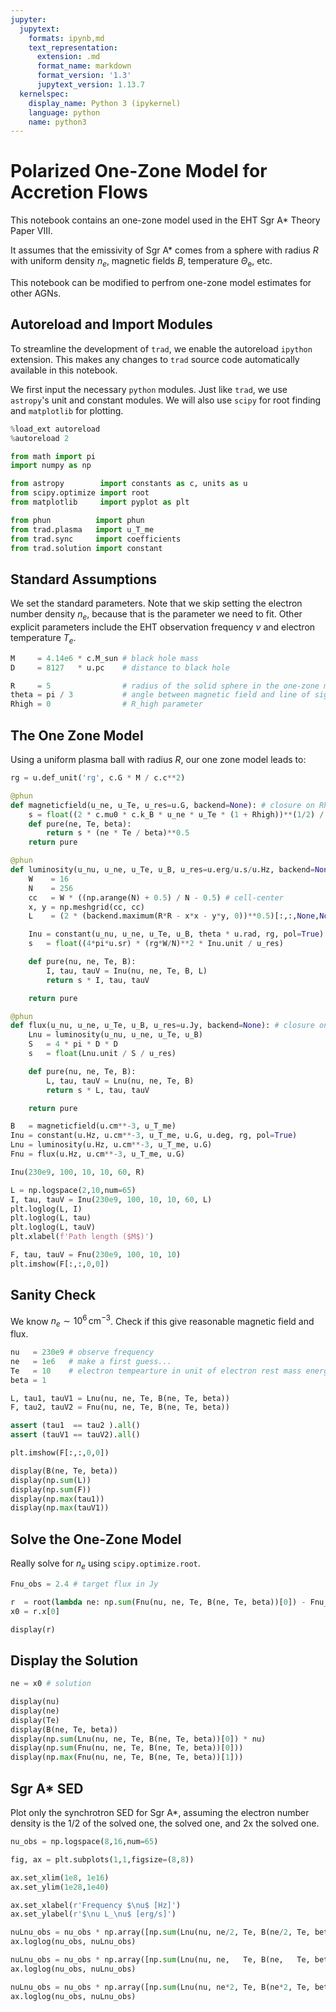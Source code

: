 ```yaml
---
jupyter:
  jupytext:
    formats: ipynb,md
    text_representation:
      extension: .md
      format_name: markdown
      format_version: '1.3'
      jupytext_version: 1.13.7
  kernelspec:
    display_name: Python 3 (ipykernel)
    language: python
    name: python3
---
```


# Polarized One-Zone Model for Accretion Flows

This notebook contains an one-zone model used in the EHT Sgr A* Theory Paper VIII.

It assumes that the emissivity of Sgr A* comes from a sphere with radius $R$ with uniform density $n_e$, magnetic fields $B$, temperature $\Theta_\mathrm{e}$, etc.

This notebook can be modified to perfrom one-zone model estimates for other AGNs.


## Autoreload and Import Modules

To streamline the development of `trad`, we enable the autoreload `ipython` extension.
This makes any changes to `trad` source code automatically available in this notebook.

We first input the necessary `python` modules.  Just like `trad`, we use `astropy`'s unit and constant modules.
We will also use `scipy` for root finding and `matplotlib` for plotting.

```python
%load_ext autoreload
%autoreload 2

from math import pi
import numpy as np

from astropy        import constants as c, units as u
from scipy.optimize import root
from matplotlib     import pyplot as plt

from phun          import phun
from trad.plasma   import u_T_me
from trad.sync     import coefficients
from trad.solution import constant
```

## Standard Assumptions

We set the standard parameters.
Note that we skip setting the electron number density $n_e$, because that is the parameter we need to fit.
Other explicit parameters include the EHT observation frequency $\nu$ and electron temperature $T_e$.

```python
M     = 4.14e6 * c.M_sun # black hole mass
D     = 8127   * u.pc    # distance to black hole

R     = 5                # radius of the solid sphere in the one-zone model
theta = pi / 3           # angle between magnetic field and line of sight
Rhigh = 0                # R_high parameter
```

## The One Zone Model

Using a uniform plasma ball with radius $R$, our one zone model leads to:

```python
rg = u.def_unit('rg', c.G * M / c.c**2)

@phun
def magneticfield(u_ne, u_Te, u_res=u.G, backend=None): # closure on Rhigh
    s = float((2 * c.mu0 * c.k_B * u_ne * u_Te * (1 + Rhigh))**(1/2) / u_res)
    def pure(ne, Te, beta):
        return s * (ne * Te / beta)**0.5
    return pure

@phun
def luminosity(u_nu, u_ne, u_Te, u_B, u_res=u.erg/u.s/u.Hz, backend=None): # closure on R
    W    = 16
    N    = 256
    cc   = W * ((np.arange(N) + 0.5) / N - 0.5) # cell-center
    x, y = np.meshgrid(cc, cc)
    L    = (2 * (backend.maximum(R*R - x*x - y*y, 0))**0.5)[:,:,None,None]

    Inu = constant(u_nu, u_ne, u_Te, u_B, theta * u.rad, rg, pol=True)
    s   = float((4*pi*u.sr) * (rg*W/N)**2 * Inu.unit / u_res)

    def pure(nu, ne, Te, B):
        I, tau, tauV = Inu(nu, ne, Te, B, L)
        return s * I, tau, tauV

    return pure

@phun
def flux(u_nu, u_ne, u_Te, u_B, u_res=u.Jy, backend=None): # closure on D
    Lnu = luminosity(u_nu, u_ne, u_Te, u_B)
    S   = 4 * pi * D * D
    s   = float(Lnu.unit / S / u_res)

    def pure(nu, ne, Te, B):
        L, tau, tauV = Lnu(nu, ne, Te, B)
        return s * L, tau, tauV

    return pure
```

```python
B   = magneticfield(u.cm**-3, u_T_me)
Inu = constant(u.Hz, u.cm**-3, u_T_me, u.G, u.deg, rg, pol=True)
Lnu = luminosity(u.Hz, u.cm**-3, u_T_me, u.G)
Fnu = flux(u.Hz, u.cm**-3, u_T_me, u.G)
```

```python
Inu(230e9, 100, 10, 10, 60, R)
```

```python
L = np.logspace(2,10,num=65)
I, tau, tauV = Inu(230e9, 100, 10, 10, 60, L)
plt.loglog(L, I)
plt.loglog(L, tau)
plt.loglog(L, tauV)
plt.xlabel(f'Path length ($M$)')
```

```python
F, tau, tauV = Fnu(230e9, 100, 10, 10)
plt.imshow(F[:,:,0,0])
```

## Sanity Check

We know $n_e \sim 10^6\,\mathrm{cm}^{-3}$.
Check if this give reasonable magnetic field and flux.

```python
nu   = 230e9 # observe frequency
ne   = 1e6   # make a first guess...
Te   = 10    # electron tempearture in unit of electron rest mass energy
beta = 1

L, tau1, tauV1 = Lnu(nu, ne, Te, B(ne, Te, beta))
F, tau2, tauV2 = Fnu(nu, ne, Te, B(ne, Te, beta))

assert (tau1  == tau2 ).all()
assert (tauV1 == tauV2).all()

plt.imshow(F[:,:,0,0])

display(B(ne, Te, beta))
display(np.sum(L))
display(np.sum(F))
display(np.max(tau1))
display(np.max(tauV1))
```

## Solve the One-Zone Model

Really solve for $n_e$ using `scipy.optimize.root`.

```python
Fnu_obs = 2.4 # target flux in Jy

r  = root(lambda ne: np.sum(Fnu(nu, ne, Te, B(ne, Te, beta))[0]) - Fnu_obs, 1e6)
x0 = r.x[0]

display(r)
```

## Display the Solution

```python
ne = x0 # solution

display(nu)
display(ne)
display(Te)
display(B(ne, Te, beta))
display(np.sum(Lnu(nu, ne, Te, B(ne, Te, beta))[0]) * nu)
display(np.sum(Fnu(nu, ne, Te, B(ne, Te, beta))[0]))
display(np.max(Fnu(nu, ne, Te, B(ne, Te, beta))[1]))
```

## Sgr A* SED

Plot only the synchrotron SED for Sgr A*, assuming the electron number density is the 1/2 of the solved one, the solved one, and 2x the solved one.

```python
nu_obs = np.logspace(8,16,num=65)

fig, ax = plt.subplots(1,1,figsize=(8,8))

ax.set_xlim(1e8, 1e16)
ax.set_ylim(1e28,1e40)

ax.set_xlabel(r'Frequency $\nu$ [Hz]')
ax.set_ylabel(r'$\nu L_\nu$ [erg/s]')

nuLnu_obs = nu_obs * np.array([np.sum(Lnu(nu, ne/2, Te, B(ne/2, Te, beta))[0]) for nu in nu_obs])
ax.loglog(nu_obs, nuLnu_obs)

nuLnu_obs = nu_obs * np.array([np.sum(Lnu(nu, ne,   Te, B(ne,   Te, beta))[0]) for nu in nu_obs])
ax.loglog(nu_obs, nuLnu_obs)

nuLnu_obs = nu_obs * np.array([np.sum(Lnu(nu, ne*2, Te, B(ne*2, Te, beta))[0]) for nu in nu_obs])
ax.loglog(nu_obs, nuLnu_obs)
```
